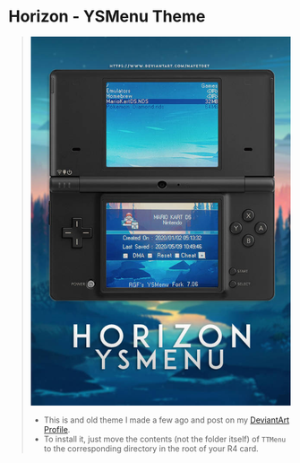 # Horizon - YSMenu Theme

> ![Thumbnail](images/thumbnail.jpg)
> * This is and old theme I made a few ago and post on my [DeviantArt Profile](https://www.deviantart.com/nayetdet/art/Horizon-YSMenu-Skin-838776820).
> * To install it, just move the contents (not the folder itself) of `TTMenu` to the corresponding directory in the root of your R4 card.
